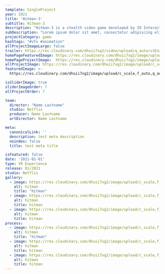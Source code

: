 ```yaml
---
template: SingleProject
year: 2021 
title: 'Hitman-3'
subtitle: Hitman-3
description: "Hitman-3 is a stealth video game developed by IO Interactive and published by Warner Bros. Interactive Entertainment for Microsoft Windows, PlayStation 4, Xbox One, and Stadia on 13 November 2018."
subDescription: "Lorem ipsum dolor sit amet, consectetur adipiscing elit. Quisque cursus justo sit amet sodales posuere. Duis at nulla rutrum, efficitur turpis sed, vestibulum magna. Nullam quis ultrices dolor. Nam semper faucibus feugiat."
projectCategory: game
hashtags: "#vfx #animation"
allProjectImageLarge: false
trailer: https://res.cloudinary.com/dhuii7xg2/video/upload/q_auto/v1614251998/projects/hitman%203/HITMAN_3_-_Announcement_Trailer_s43gqh.mp4
homePageFeaturedImage: https://res.cloudinary.com/dhuii7xg2/image/upload/c_scale,f_auto,q_auto,w_auto/v1614251999/projects/hitman%203/HM_MASTER_SEQ_1438_ku6urk.png
homePageProjectImage:  https://res.cloudinary.com/dhuii7xg2/image/upload/c_scale,f_auto,q_auto,w_auto/v1614251999/projects/hitman%203/HM_MASTER_SEQ_1438_ku6urk.png
allProjectImage: https://res.cloudinary.com/dhuii7xg2/image/upload/c_scale,f_auto,q_auto,w_auto/v1614252000/projects/hitman%203/HM_MASTER_SEQ_1857_pa9pj6.png
featuredImage: >-
  https://res.cloudinary.com/dhuii7xg2/image/upload/c_scale,f_auto,q_auto,w_auto/v1614251999/projects/hitman%203/HM_MASTER_SEQ_1438_ku6urk.png

isSliderImage: true
sliderImageOrder: 7
allProjectOrder: 7

team: 
  director: "Name Lastname"
  studio: Netflix
  producer: Name Lastname
  artDirector: Name Lastname

meta:
  canonicalLink: ''
  description: test meta description
  noindex: false
  title: test meta title

isFeatured: false 
date: '2021-01-01'
type: VR Experience
release: 01/2021
studio: Netflix
gallery:
  - image: https://res.cloudinary.com/dhuii7xg2/image/upload/c_scale,f_auto,q_auto,w_auto/v1612162707/projects/Hitman%202/htiman_zk295s.png
    alt: hitman
    title: "hitman"
  - image: https://res.cloudinary.com/dhuii7xg2/image/upload/c_scale,f_auto,q_auto,w_auto/v1612850160/projects/Hitman%202/hitman_PNG16_kzrgez.png
    alt: hitman
    title: hitman
  - image: https://res.cloudinary.com/dhuii7xg2/image/upload/c_scale,f_auto,q_auto,w_auto/v1612162707/projects/Hitman%202/htiman_zk295s.png
    alt: hitman
    title: hitman  
process:
  - image: https://res.cloudinary.com/dhuii7xg2/image/upload/c_scale,f_auto,q_auto,w_auto/v1612162707/projects/Hitman%202/htiman_zk295s.png
    alt: hitman
    title: "hitman"
  - image: https://res.cloudinary.com/dhuii7xg2/image/upload/c_scale,f_auto,q_auto,w_auto/v1612850160/projects/Hitman%202/hitman_PNG16_kzrgez.png
    alt: hitman
    title: hitman
  - image: https://res.cloudinary.com/dhuii7xg2/image/upload/c_scale,f_auto,q_auto,w_auto/v1612162707/projects/Hitman%202/htiman_zk295s.png
    alt: hitman
    title: hitman 
---
```

